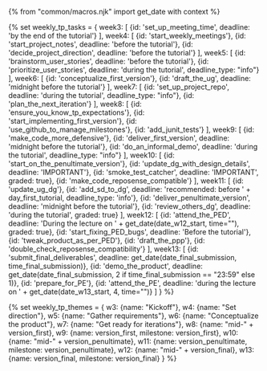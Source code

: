 {% from "common/macros.njk" import get_date with context %}

{% set weekly_tp_tasks = {
week3: [
  {id: 'set_up_meeting_time', deadline: 'by the end of the tutorial'}
],
week4: [
  {id: 'start_weekly_meetings'},
  {id: 'start_project_notes', deadline: 'before the tutorial'},
  {id: 'decide_project_direction', deadline: 'before the tutorial'}
],
week5: [
  {id: 'brainstorm_user_stories', deadline: 'before the tutorial'},
  {id: 'prioritize_user_stories', deadline: 'during the tutorial', deadline_type: "info"}
],
week6: [
  {id: 'conceptualize_first_version'},
  {id: 'draft_the_ug', deadline: 'midnight before the tutorial'}
],
week7: [
  {id: 'set_up_project_repo', deadline: 'during the tutorial', deadline_type: "info"},
  {id: 'plan_the_next_iteration'}
],
week8: [
  {id: 'ensure_you_know_tp_expectations'},
  {id: 'start_implementing_first_version'},
  {id: 'use_github_to_manage_milestones'},
  {id: 'add_junit_tests'}
],
week9: [
  {id: 'make_code_more_defensive'},
  {id: 'deliver_first_version', deadline: 'midnight before the tutorial'},
  {id: 'do_an_informal_demo', deadline: 'during the tutorial', deadline_type: "info"}
],
week10: [
  {id: 'start_on_the_penultimate_version'},
  {id: 'update_dg_with_design_details', deadline: 'IMPORTANT'},
  {id: 'smoke_test_catcher', deadline: 'IMPORTANT', graded: true},
  {id: 'make_code_reposense_compatible'}
],
week11: [
  {id: 'update_ug_dg'},
  {id: 'add_sd_to_dg', deadline: 'recommended: before ' + day_first_tutorial, deadline_type: 'info'},
  {id: 'deliver_penultimate_version', deadline: 'midnight before the tutorial'},
  {id: 'review_others_dg', deadline: 'during the tutorial', graded: true}
],
week12: [
  {id: 'attend_the_PED', deadline: 'During the lecture on ' + get_date(date_w12_start, time=""), graded: true},
  {id: 'start_fixing_PED_bugs', deadline: 'Before the tutorial'},
  {id: 'tweak_product_as_per_PED'},
  {id: 'draft_the_ppp'},
  {id: 'double_check_reposense_compatibility'}
],
week13: [
  {id: 'submit_final_deliverables', deadline: get_date(date_final_submission, time_final_submission)},
  {id: 'demo_the_product', deadline: get_date(date_final_submission, 2 if time_final_submission == "23:59" else 1)},
  {id: 'prepare_for_PE'},
  {id: 'attend_the_PE', deadline: 'during the lecture on ' + get_date(date_w13_start, 4, time="")}
]
} %}

{% set weekly_tp_themes = {
  w3: {name: "Kickoff"},
  w4: {name: "Set direction"},
  w5: {name: "Gather requirements"},
  w6: {name: "Conceptualize the product"},
  w7: {name: "Get ready for iterations"},
  w8: {name: "mid-" + version_first},
  w9: {name: version_first, milestone: version_first},
  w10: {name: "mid-" + version_penultimate},
  w11: {name: version_penultimate, milestone: version_penultimate},
  w12: {name: "mid-" + version_final},
  w13: {name: version_final, milestone: version_final}
} %}
